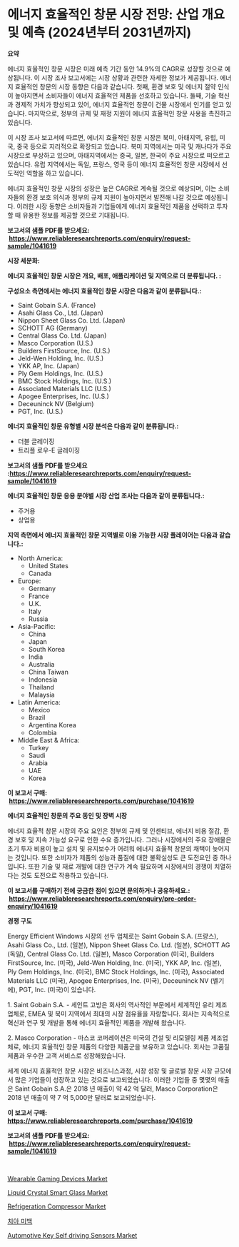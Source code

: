 <p><h1>에너지 효율적인 창문 시장 전망: 산업 개요 및 예측 (2024년부터 2031년까지)</h1></p><p><strong>요약</strong></p>
<p><p>에너지 효율적인 창문 시장은 미래 예측 기간 동안 14.9%의 CAGR로 성장할 것으로 예상됩니다. 이 시장 조사 보고서에는 시장 상황과 관련한 자세한 정보가 제공됩니다. 에너지 효율적인 창문의 시장 동향은 다음과 같습니다. 첫째, 환경 보호 및 에너지 절약 인식이 높아지면서 소비자들이 에너지 효율적인 제품을 선호하고 있습니다. 둘째, 기술 혁신과 경제적 가치가 향상되고 있어, 에너지 효율적인 창문이 건물 시장에서 인기를 얻고 있습니다. 마지막으로, 정부의 규제 및 재정 지원이 에너지 효율적인 창문 사용을 촉진하고 있습니다.</p><p>이 시장 조사 보고서에 따르면, 에너지 효율적인 창문 시장은 북미, 아태지역, 유럽, 미국, 중국 등으로 지리적으로 확장되고 있습니다. 북미 지역에서는 미국 및 캐나다가 주요 시장으로 부상하고 있으며, 아태지역에서는 중국, 일본, 한국이 주요 시장으로 떠오르고 있습니다. 유럽 지역에서는 독일, 프랑스, 영국 등이 에너지 효율적인 창문 시장에서 선도적인 역할을 하고 있습니다.</p><p>에너지 효율적인 창문 시장의 성장은 높은 CAGR로 계속될 것으로 예상되며, 이는 소비자들의 환경 보호 의식과 정부의 규제 지원이 높아지면서 발전해 나갈 것으로 예상됩니다. 이러한 시장 동향은 소비자들과 기업들에게 에너지 효율적인 제품을 선택하고 투자할 때 유용한 정보를 제공할 것으로 기대됩니다.</p></p>
<p><strong>보고서의 샘플 PDF를 받으세요: &nbsp;<a href="https://www.reliableresearchreports.com/enquiry/request-sample/1041619">https://www.reliableresearchreports.com/enquiry/request-sample/1041619</a></strong></p>
<p><strong>시장 세분화:</strong></p>
<p><strong> 에너지 효율적인 창문 시장은 개요, 배포, 애플리케이션 및 지역으로 더 분류됩니다. :</strong></p>
<p><strong>구성요소 측면에서는 에너지 효율적인 창문 시장은 다음과 같이 분류됩니다.:</strong></p>
<p><ul><li>Saint Gobain S.A. (France)</li><li>Asahi Glass Co., Ltd. (Japan)</li><li>Nippon Sheet Glass Co. Ltd. (Japan)</li><li>SCHOTT AG (Germany)</li><li>Central Glass Co. Ltd. (Japan)</li><li>Masco Corporation (U.S.)</li><li>Builders FirstSource, Inc. (U.S.)</li><li>Jeld-Wen Holding, Inc. (U.S.)</li><li>YKK AP, Inc. (Japan)</li><li>Ply Gem Holdings, Inc. (U.S.)</li><li>BMC Stock Holdings, Inc. (U.S.)</li><li>Associated Materials LLC (U.S.)</li><li>Apogee Enterprises, Inc. (U.S.)</li><li>Deceuninck NV (Belgium)</li><li>PGT, Inc. (U.S.)</li></ul></p>
<p><strong> 에너지 효율적인 창문 유형별 시장 분석은 다음과 같이 분류됩니다.:</strong></p>
<p><ul><li>더블 글레이징</li><li>트리플 로우-E 글레이징</li></ul></p>
<p><strong>보고서의 샘플 PDF를 받으세요 :<a href="https://www.reliableresearchreports.com/enquiry/request-sample/1041619">https://www.reliableresearchreports.com/enquiry/request-sample/1041619</a></strong></p>
<p><strong> 에너지 효율적인 창문 응용 분야별 시장 산업 조사는 다음과 같이 분류됩니다.:</strong></p>
<p><ul><li>주거용</li><li>상업용</li></ul></p>
<p><strong>지역 측면에서 에너지 효율적인 창문 지역별로 이용 가능한 시장 플레이어는 다음과 같습니다.:</strong></p>
<p><ul>
    <li>
        North America:
        <ul>
            <li>United States</li>
            <li>Canada</li>
        </ul>
    </li>
    <li>
        Europe:
        <ul>
            <li>Germany</li>
            <li>France</li>
            <li>U.K.</li>
            <li>Italy</li>
            <li>Russia</li>
        </ul>
    </li>
    <li>
        Asia-Pacific:
        <ul>
            <li>China</li>
            <li>Japan</li>
            <li>South Korea</li>
            <li>India</li>
            <li>Australia</li>
            <li>China Taiwan</li>
            <li>Indonesia</li>
            <li>Thailand</li>
            <li>Malaysia</li>
        </ul>
    </li>
    <li>
        Latin America:
        <ul>
            <li>Mexico</li>
            <li>Brazil</li>
            <li>Argentina Korea</li>
            <li>Colombia</li>
        </ul>
    </li>
    <li>
        Middle East & Africa:
        <ul>
            <li>Turkey</li>
            <li>Saudi</li>
            <li>Arabia</li>
            <li>UAE</li>
            <li>Korea</li>
        </ul>
    </li>
    </ul></p>
<p><strong>이 보고서 구매: &nbsp;<a href="https://www.reliableresearchreports.com/purchase/1041619">https://www.reliableresearchreports.com/purchase/1041619</a></strong></p>
<p><strong>에너지 효율적인 창문의 주요 동인 및 장벽 시장</strong></p>
<p><p>에너지 효율적 창문 시장의 주요 요인은 정부의 규제 및 인센티브, 에너지 비용 절감, 환경 보호 및 지속 가능성 요구로 인한 수요 증가입니다. 그러나 시장에서의 주요 장애물은 초기 투자 비용이 높고 설치 및 유지보수가 어려워 에너지 효율적 창문의 채택이 늦어지는 것입니다. 또한 소비자가 제품의 성능과 품질에 대한 불확실성도 큰 도전요인 중 하나입니다. 또한 기술 및 재료 개발에 대한 연구가 계속 필요하며 시장에서의 경쟁이 치열하다는 것도 도전으로 작용하고 있습니다.</p></p>
<p><strong>이 보고서를 구매하기 전에 궁금한 점이 있으면 문의하거나 공유하세요.: &nbsp;<a href="https://www.reliableresearchreports.com/enquiry/pre-order-enquiry/1041619">https://www.reliableresearchreports.com/enquiry/pre-order-enquiry/1041619</a></strong></p>
<p><strong>경쟁 구도</strong></p>
<p><p>Energy Efficient Windows 시장의 선두 업체로는 Saint Gobain S.A. (프랑스), Asahi Glass Co., Ltd. (일본), Nippon Sheet Glass Co. Ltd. (일본), SCHOTT AG (독일), Central Glass Co. Ltd. (일본), Masco Corporation (미국), Builders FirstSource, Inc. (미국), Jeld-Wen Holding, Inc. (미국), YKK AP, Inc. (일본), Ply Gem Holdings, Inc. (미국), BMC Stock Holdings, Inc. (미국), Associated Materials LLC (미국), Apogee Enterprises, Inc. (미국), Deceuninck NV (벨기에), PGT, Inc. (미국)이 있습니다.</p><p>1. Saint Gobain S.A. - 세인트 고방은 회사의 역사적인 부문에서 세계적인 유리 제조업체로, EMEA 및 북미 지역에서 최대의 시장 점유율을 자랑합니다. 회사는 지속적으로 혁신과 연구 및 개발을 통해 에너지 효율적인 제품을 개발해 왔습니다.</p><p>2. Masco Corporation - 마스코 코퍼레이션은 미국의 건설 및 리모델링 제품 제조업체로, 에너지 효율적인 창문 제품의 다양한 제품군을 보유하고 있습니다. 회사는 고품질 제품과 우수한 고객 서비스로 성장해왔습니다.</p><p>세계 에너지 효율적인 창문 시장은 비즈니스과정, 시장 성장 및 글로벌 창문 시장 규모에서 많은 기업들이 성장하고 있는 것으로 보고되었습니다. 이러한 기업들 중 몇몇의 매출은 Saint Gobain S.A.은 2018 년 매출이 약 42 억 달러, Masco Corporation은 2018 년 매출이 약 7 억 5,000만 달러로 보고되었습니다.</p></p>
<p><strong>이 보고서 구매: &nbsp; <a href="https://www.reliableresearchreports.com/purchase/1041619">https://www.reliableresearchreports.com/purchase/1041619</a></strong></p>
<p><strong>보고서의 샘플 PDF를 받으세요: &nbsp;<a href="https://www.reliableresearchreports.com/enquiry/request-sample/1041619">https://www.reliableresearchreports.com/enquiry/request-sample/1041619</a></strong><strong></strong></p>
<p>&nbsp;</p>
<p><p><a href="https://github.com/mabutironaldo/Market-Research-Report-List-3/blob/main/wearable-gaming-devices-market.md">Wearable Gaming Devices Market</a></p><p><a href="https://woozy-pyroraptor-a1f.notion.site/Liquid-Crystal-Smart-Glass-Market-Size-Market-Trends-and-Growth-Outlook-forecasted-for-period-from-251a9e00392b4290a07a566b466fb1f3">Liquid Crystal Smart Glass Market</a></p><p><a href="https://view.publitas.com/reportprime-1/refrigeration-compressor-market-a-comprehensive-report-of-its-market-share-growth-trends-2024-2031/">Refrigeration Compressor Market</a></p><p><a href="https://github.com/hxzi07639916/Market-Research-Report-List-1/blob/main/35647234235.md">치아 미백</a></p><p><a href="https://issuu.com/reportprime-2/docs/automotive-key-self-driving-sensors_b7e2f98f29c3a6">Automotive Key Self driving Sensors Market</a></p></p>
